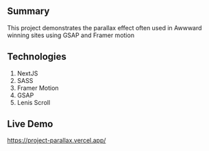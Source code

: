 
## Summary
This project demonstrates the parallax effect often used in Awwward winning sites using GSAP and Framer motion

## Technologies
1. NextJS
2. SASS
3. Framer Motion
4. GSAP
5. Lenis Scroll

## Live Demo
https://project-parallax.vercel.app/
